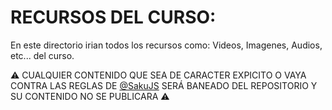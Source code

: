 # RECURSOS DEL CURSO:
En este directorio irian todos los recursos como: Videos, Imagenes, Audios, etc... del curso.

⚠️ CUALQUIER CONTENIDO QUE SEA DE CARACTER EXPICITO O VAYA CONTRA LAS REGLAS DE [@SakuJS](https://github.com/SakuJS) SERÁ BANEADO DEL REPOSITORIO Y SU CONTENIDO NO SE PUBLICARA ⚠️

